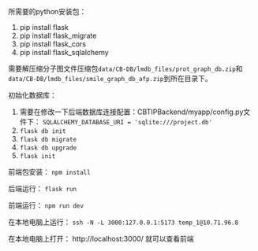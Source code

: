 所需要的python安装包：
1. pip install flask
1. pip install flask_migrate
1. pip install flask_cors
1. pip install flask_sqlalchemy

需要解压缩分子图文件压缩包`data/CB-DB/lmdb_files/prot_graph_db.zip`和`data/CB-DB/lmdb_files/smile_graph_db_afp.zip`到所在目录下。

初始化数据库：
1. 需要在修改一下后端数据库连接配置：CBTIPBackend/myapp/config.py文件下：
`SQLALCHEMY_DATABASE_URI = 'sqlite:///project.db'`
2. `flask db init`
3. `flask db migrate`
4. `flask db upgrade`
5. `flask init`

前端包安装：
`npm install`

后端运行：
`flask run`

前端运行：
`npm run dev`

在本地电脑上运行：
`ssh -N -L 3000:127.0.0.1:5173 temp_1@10.71.96.8`

在本地电脑上打开：
http://localhost:3000/
就可以查看前端
